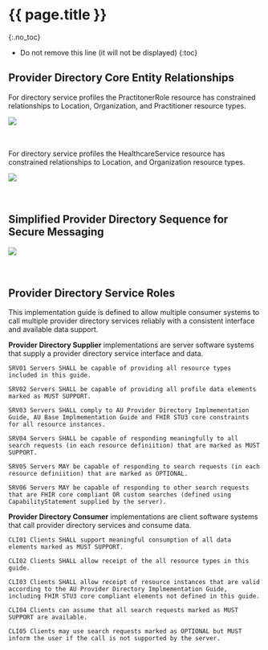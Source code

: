 # {{ page.title }}
{:.no_toc}

<!-- TOC -->

* Do not remove this line (it will not be displayed)
{:toc}


## Provider Directory Core Entity Relationships

For directory service profiles the PractitonerRole resource has constrained relationships to Location, Organization, and Practitioner resource types.
<div>
<img src="assets/images/erd1.jpg"/>
</div>
<br/>
<br/>

For directory service profiles the HealthcareService resource has constrained relationships to Location, and Organization resource types.
<div>
<img src="assets/images/erd2.jpg"/>
</div>
<br/>
<br/>

## Simplified Provider Directory Sequence for Secure Messaging

<div>
<img src="assets/images/sequence1.jpg"/>
</div>
<br/>
<br/>

## Provider Directory Service Roles

This implementation guide is defined to allow multiple consumer systems to call multiple provider directory services reliably with a consistent interface and available data support.  


**Provider Directory Supplier** implementations are server software systems that supply a provider directory service interface and data.

```
SRV01 Servers SHALL be capable of providing all resource types included in this guide.
```

```
SRV02 Servers SHALL be capable of providing all profile data elements marked as MUST SUPPORT.
```

```
SRV03 Servers SHALL comply to AU Provider Directory Implmementation Guide, AU Base Implmementation Guide and FHIR STU3 core constraints for all resource instances.
```

```
SRV04 Servers SHALL be capable of responding meaningfully to all search requests (in each resource definiition) that are marked as MUST SUPPORT.
```

```
SRV05 Servers MAY be capable of responding to search requests (in each resource definiition) that are marked as OPTIONAL.
```

```
SRV06 Servers MAY be capable of responding to other search requests that are FHIR core compliant OR custom searches (defined using CapabilityStatement supplied by the server).
```

**Provider Directory Consumer** implementations are client software systems that call provider directory services and consume data.

```
CLI01 Clients SHALL support meaningful consumption of all data elements marked as MUST SUPPORT.
```

```
CLI02 Clients SHALL allow receipt of the all resource types in this guide.
```

```
CLI03 Clients SHALL allow receipt of resource instances that are valid according to the AU Provider Directory Implmementation Guide, including FHIR STU3 core compliant elements not defined in this guide.
```

```
CLI04 Clients can assume that all search requests marked as MUST SUPPORT are available.
```

```
CLI05 Clients may use search requests marked as OPTIONAL but MUST inform the user if the call is not supported by the server.
```
